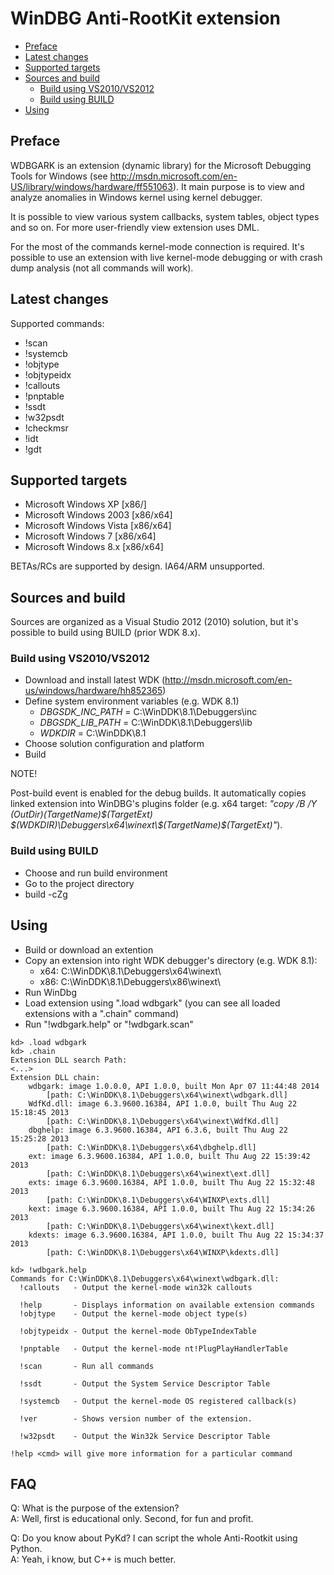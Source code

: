 # WinDBG Anti-RootKit extension

* [Preface](#preface)
* [Latest changes](#latest-changes)
* [Supported targets](#supported-targets)
* [Sources and build](#sources-and-build)
    * [Build using VS2010/VS2012](#build-using-vs2010vs2012)
    * [Build using BUILD](#build-using-build)
* [Using](#using)

## Preface

WDBGARK is an extension (dynamic library) for the Microsoft Debugging Tools for Windows (see http://msdn.microsoft.com/en-US/library/windows/hardware/ff551063). It main purpose is to view and analyze anomalies in Windows kernel using kernel debugger.

It is possible to view various system callbacks, system tables, object types and so on. For more user-friendly view extension uses DML.

For the most of the commands kernel-mode connection is required. It's possible to use an extension with live kernel-mode debugging or with crash dump analysis (not all commands will work).

## Latest changes

Supported commands:

* !scan
* !systemcb
* !objtype
* !objtypeidx
* !callouts
* !pnptable
* !ssdt
* !w32psdt
* !checkmsr
* !idt
* !gdt

## Supported targets

* Microsoft Windows XP [x86/]
* Microsoft Windows 2003 [x86/x64]
* Microsoft Windows Vista [x86/x64]
* Microsoft Windows 7 [x86/x64]
* Microsoft Windows 8.x [x86/x64]

BETAs/RCs are supported by design. IA64/ARM unsupported.

## Sources and build

Sources are organized as a Visual Studio 2012 (2010) solution, but it's possible to build using BUILD (prior WDK 8.x).

### Build using VS2010/VS2012

* Download and install latest WDK (http://msdn.microsoft.com/en-us/windows/hardware/hh852365)
* Define system environment variables (e.g. WDK 8.1)
    * _DBGSDK_INC_PATH_ = C:\WinDDK\8.1\Debuggers\inc
    * _DBGSDK_LIB_PATH_ = C:\WinDDK\8.1\Debuggers\lib
    * _WDKDIR_ = C:\WinDDK\8.1
* Choose solution configuration and platform
* Build

NOTE!

Post-build event is enabled for the debug builds. It automatically copies linked extension into WinDBG's plugins folder (e.g. x64 target: _"copy /B /Y $(OutDir)$(TargetName)$(TargetExt) $(WDKDIR)\Debuggers\x64\winext\$(TargetName)$(TargetExt)"_).

### Build using BUILD

* Choose and run build environment
* Go to the project directory
* build -cZg

## Using

* Build or download an extention
* Copy an extension into right WDK debugger's directory (e.g. WDK 8.1):
    * x64: C:\WinDDK\8.1\Debuggers\x64\winext\
    * x86: C:\WinDDK\8.1\Debuggers\x86\winext\
* Run WinDbg
* Load extension using ".load wdbgark" (you can see all loaded extensions with a ".chain" command)
* Run "!wdbgark.help" or "!wdbgark.scan"

```
kd> .load wdbgark  
kd> .chain  
Extension DLL search Path:  
<...>  
Extension DLL chain:  
    wdbgark: image 1.0.0.0, API 1.0.0, built Mon Apr 07 11:44:48 2014  
        [path: C:\WinDDK\8.1\Debuggers\x64\winext\wdbgark.dll]
    WdfKd.dll: image 6.3.9600.16384, API 1.0.0, built Thu Aug 22 15:18:45 2013
        [path: C:\WinDDK\8.1\Debuggers\x64\winext\WdfKd.dll]
    dbghelp: image 6.3.9600.16384, API 6.3.6, built Thu Aug 22 15:25:28 2013
        [path: C:\WinDDK\8.1\Debuggers\x64\dbghelp.dll]
    ext: image 6.3.9600.16384, API 1.0.0, built Thu Aug 22 15:39:42 2013
        [path: C:\WinDDK\8.1\Debuggers\x64\winext\ext.dll]
    exts: image 6.3.9600.16384, API 1.0.0, built Thu Aug 22 15:32:48 2013
        [path: C:\WinDDK\8.1\Debuggers\x64\WINXP\exts.dll]
    kext: image 6.3.9600.16384, API 1.0.0, built Thu Aug 22 15:34:26 2013
        [path: C:\WinDDK\8.1\Debuggers\x64\winext\kext.dll]
    kdexts: image 6.3.9600.16384, API 1.0.0, built Thu Aug 22 15:34:37 2013
        [path: C:\WinDDK\8.1\Debuggers\x64\WINXP\kdexts.dll]
```
```
kd> !wdbgark.help
Commands for C:\WinDDK\8.1\Debuggers\x64\winext\wdbgark.dll:
  !callouts   - Output the kernel-mode win32k callouts
                
  !help       - Displays information on available extension commands
  !objtype    - Output the kernel-mode object type(s)
                
  !objtypeidx - Output the kernel-mode ObTypeIndexTable
                
  !pnptable   - Output the kernel-mode nt!PlugPlayHandlerTable
                
  !scan       - Run all commands
                
  !ssdt       - Output the System Service Descriptor Table
                
  !systemcb   - Output the kernel-mode OS registered callback(s)
                
  !ver        - Shows version number of the extension.
                
  !w32psdt    - Output the Win32k Service Descriptor Table
                
!help <cmd> will give more information for a particular command
```

## FAQ

Q: What is the purpose of the extension?  
A: Well, first is educational only. Second, for fun and profit.  

Q: Do you know about PyKd? I can script the whole Anti-Rootkit using Python.  
A: Yeah, i know, but C++ is much better.  
